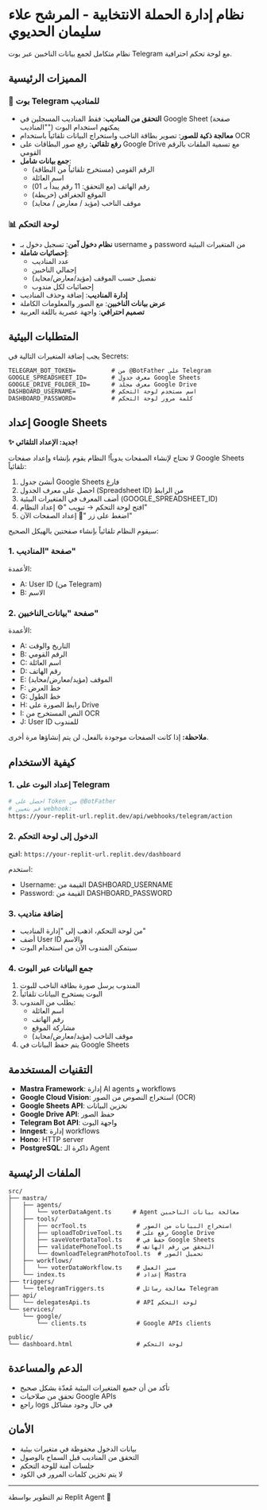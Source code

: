 # نظام إدارة الحملة الانتخابية - المرشح علاء سليمان الحديوي

نظام متكامل لجمع بيانات الناخبين عبر بوت Telegram مع لوحة تحكم احترافية.

## المميزات الرئيسية

### 🤖 بوت Telegram للمناديب
- **التحقق من المناديب**: فقط المناديب المسجلين في Google Sheet (صفحة "المناديب") يمكنهم استخدام البوت
- **معالجة ذكية للصور**: تصوير بطاقة الناخب واستخراج البيانات تلقائياً باستخدام OCR
- **رفع تلقائي**: رفع صور البطاقات على Google Drive مع تسمية الملفات بالرقم القومي
- **جمع بيانات شامل**:
  - الرقم القومي (مستخرج تلقائياً من البطاقة)
  - اسم العائلة
  - رقم الهاتف (مع التحقق: 11 رقم يبدأ بـ 01)
  - الموقع الجغرافي (خريطة)
  - موقف الناخب (مؤيد / معارض / محايد)

### 📊 لوحة التحكم
- **نظام دخول آمن**: تسجيل دخول بـ username و password من المتغيرات البيئية
- **إحصائيات شاملة**: 
  - عدد المناديب
  - إجمالي الناخبين
  - تفصيل حسب الموقف (مؤيد/معارض/محايد)
  - إحصائيات لكل مندوب
- **إدارة المناديب**: إضافة وحذف المناديب
- **عرض بيانات الناخبين**: مع الصور والمعلومات الكاملة
- **تصميم احترافي**: واجهة عصرية باللغة العربية

## المتطلبات البيئية

يجب إضافة المتغيرات التالية في Secrets:

```
TELEGRAM_BOT_TOKEN=          # من @BotFather على Telegram
GOOGLE_SPREADSHEET_ID=       # معرف جدول Google Sheets
GOOGLE_DRIVE_FOLDER_ID=      # معرف مجلد Google Drive
DASHBOARD_USERNAME=          # اسم مستخدم لوحة التحكم
DASHBOARD_PASSWORD=          # كلمة مرور لوحة التحكم
```

## إعداد Google Sheets

**✨ جديد: الإعداد التلقائي!**

لا تحتاج لإنشاء الصفحات يدوياً! النظام يقوم بإنشاء وإعداد صفحات Google Sheets تلقائياً:

1. أنشئ جدول Google Sheets فارغ
2. احصل على معرف الجدول (Spreadsheet ID) من الرابط
3. أضف المعرف في المتغيرات البيئية (GOOGLE_SPREADSHEET_ID)
4. افتح لوحة التحكم → تبويب "⚙️ إعداد النظام"
5. اضغط على زر "🚀 إعداد الصفحات الآن"

سيقوم النظام تلقائياً بإنشاء صفحتين بالهيكل الصحيح:

### 1. صفحة "المناديب"
الأعمدة:
- A: User ID (من Telegram)
- B: الاسم

### 2. صفحة "بيانات_الناخبين"
الأعمدة:
- A: التاريخ والوقت
- B: الرقم القومي
- C: اسم العائلة
- D: رقم الهاتف
- E: الموقف (مؤيد/معارض/محايد)
- F: خط العرض
- G: خط الطول
- H: رابط الصورة على Drive
- I: النص المستخرج من OCR
- J: User ID للمندوب

**ملاحظة:** إذا كانت الصفحات موجودة بالفعل، لن يتم إنشاؤها مرة أخرى.

## كيفية الاستخدام

### 1. إعداد البوت على Telegram
```bash
# احصل على Token من @BotFather
# قم بتعيين webhook:
https://your-replit-url.replit.dev/api/webhooks/telegram/action
```

### 2. الدخول إلى لوحة التحكم
افتح: `https://your-replit-url.replit.dev/dashboard`

استخدم:
- Username: القيمة من DASHBOARD_USERNAME
- Password: القيمة من DASHBOARD_PASSWORD

### 3. إضافة مناديب
- من لوحة التحكم، اذهب إلى "إدارة المناديب"
- أضف User ID والاسم
- سيتمكن المندوب الآن من استخدام البوت

### 4. جمع البيانات عبر البوت
1. المندوب يرسل صورة بطاقة الناخب للبوت
2. البوت يستخرج البيانات تلقائياً
3. يطلب من المندوب:
   - اسم العائلة
   - رقم الهاتف
   - مشاركة الموقع
   - موقف الناخب (مؤيد/معارض/محايد)
4. يتم حفظ البيانات في Google Sheets

## التقنيات المستخدمة

- **Mastra Framework**: إدارة AI agents و workflows
- **Google Cloud Vision**: استخراج النصوص من الصور (OCR)
- **Google Sheets API**: تخزين البيانات
- **Google Drive API**: حفظ الصور
- **Telegram Bot API**: واجهة البوت
- **Inngest**: إدارة workflows
- **Hono**: HTTP server
- **PostgreSQL**: ذاكرة الـ Agent

## الملفات الرئيسية

```
src/
├── mastra/
│   ├── agents/
│   │   └── voterDataAgent.ts      # Agent معالجة بيانات الناخبين
│   ├── tools/
│   │   ├── ocrTool.ts              # استخراج البيانات من الصور
│   │   ├── uploadToDriveTool.ts    # رفع على Google Drive
│   │   ├── saveVoterDataTool.ts    # حفظ في Google Sheets
│   │   ├── validatePhoneTool.ts    # التحقق من رقم الهاتف
│   │   └── downloadTelegramPhotoTool.ts  # تحميل الصور
│   ├── workflows/
│   │   └── voterDataWorkflow.ts    # سير العمل
│   └── index.ts                    # إعداد Mastra
├── triggers/
│   └── telegramTriggers.ts         # معالجة رسائل Telegram
├── api/
│   └── delegatesApi.ts             # API لوحة التحكم
└── services/
    └── google/
        └── clients.ts              # Google APIs clients

public/
└── dashboard.html                  # لوحة التحكم
```

## الدعم والمساعدة

- تأكد من أن جميع المتغيرات البيئية مُعدّة بشكل صحيح
- تحقق من صلاحيات Google APIs
- راجع logs في حال وجود مشاكل

## الأمان

- بيانات الدخول محفوظة في متغيرات بيئية
- التحقق من المناديب قبل السماح بالوصول
- جلسات آمنة للوحة التحكم
- لا يتم تخزين كلمات المرور في الكود

---

تم التطوير بواسطة Replit Agent 🤖
